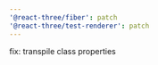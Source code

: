 ```yaml
---
'@react-three/fiber': patch
'@react-three/test-renderer': patch
---
```


fix: transpile class properties
